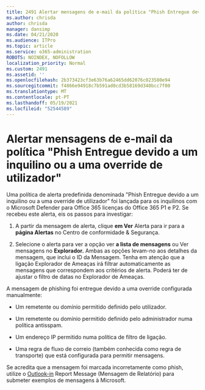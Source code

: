 ```yaml
---
title: 2491 Alertar mensagens de e-mail da política "Phish Entregue devido a inquilino ou utilizador de override"
ms.author: chrisda
author: chrisda
manager: dansimp
ms.date: 04/21/2020
ms.audience: ITPro
ms.topic: article
ms.service: o365-administration
ROBOTS: NOINDEX, NOFOLLOW
localization_priority: Normal
ms.custom: 2491
ms.assetid: ''
ms.openlocfilehash: 2b373423cf3e63b76a62465dd62076c023580e94
ms.sourcegitcommit: f4866e94918c7b591ad0cd3b58169d340bcc7f00
ms.translationtype: MT
ms.contentlocale: pt-PT
ms.lasthandoff: 05/19/2021
ms.locfileid: "52544589"
---
```

# <a name="alert-email-messages-from-the-phish-delivered-due-to-tenant-or-user-override-policy"></a>Alertar mensagens de e-mail da política "Phish Entregue devido a um inquilino ou a uma override de utilizador"

Uma política de alerta predefinida denominada "Phish Entregue devido a um inquilino ou a uma override de utilizador" foi lançada para os inquilinos com o Microsoft Defender para Office 365 licenças do Office 365 P1 e P2. Se recebeu este alerta, eis os passos para investigar:

1. A partir da mensagem de alerta, clique **em Ver** Alerta para ir para a **página Alertas** no Centro de conformidade & Segurança.

2. Selecione o alerta para ver a opção ver **a lista de mensagens** ou Ver mensagens no **Explorador.** Ambas as opções levam-no aos detalhes da mensagem, que inclui o ID da Mensagem. Tenha em atenção que a ligação Explorador de Ameaças irá filtrar automaticamente as mensagens que correspondem aos critérios de alerta. Poderá ter de ajustar o filtro de datas no Explorador de Ameaças.

A mensagem de phishing foi entregue devido a uma override configurada manualmente:

- Um remetente ou domínio permitido definido pelo utilizador.

- Um remetente ou domínio permitido definido pelo administrador numa política antisspam.

- Um endereço IP permitido numa política de filtro de ligação.

- Uma regra de fluxo de correio (também conhecida como regra de transporte) que está configurada para permitir mensagens.

Se acredita que a mensagem foi marcada incorretamente como phish, utilize o [Outlook-in](https://support.office.com/article/b5caa9f1-cdf3-4443-af8c-ff724ea719d2) Report Message (Mensagem de Relatório) para submeter exemplos de mensagens à Microsoft.
